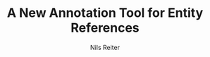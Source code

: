 ---
layout: pub
type: inproceedings
title: "A New Annotation Tool for Entity References"
author:
- Nils Reiter
booktitle: "Proceedings of EADH"
year: 2018
month: 12
toappear: true
---